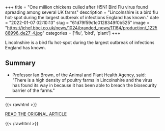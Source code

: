 +++
title = "One million chickens culled after H5N1 Bird Flu virus found spreading among several UK farms"
description = "Lincolnshire is a bird flu hot-spot during the largest outbreak of infections England has known."
date = "2022-01-07 02:10:13"
slug = "61d79f59c1c0128349f0b525"
image = "https://ichef.bbci.co.uk/news/1024/branded_news/11164/production/_122588996_de27-4.jpg"
categories = ['flu', 'bird', 'plant']
+++

Lincolnshire is a bird flu hot-spot during the largest outbreak of infections England has known.

## Summary

- Professor Ian Brown, of the Animal and Plant Health Agency, said: "There is a high density of poultry farms in Lincolnshire and the virus has found its way in because it has been able to breach the biosecurity barrier of the farms."

---

{{< rawhtml >}}
  <p class="article-category">
    <a target="_blank" href="https://www.bbc.co.uk/news/uk-england-lincolnshire-59878040">READ THE ORIGINAL ARTICLE</a>
  </p>
{{< /rawhtml >}}
